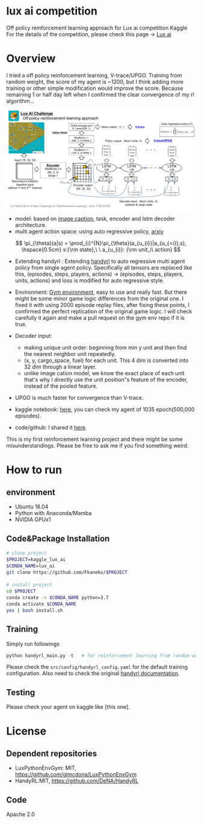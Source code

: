 # lux ai competition 
Off policy reinforcement learning approach for Lux ai competition Kaggle
For the details of the competition, please check this page -> [Lux ai](https://www.kaggle.com/c/lux-ai-2021/overview)

# Overview
I tried a off policy reinforcement learning, V-trace/UPGO.
Training from random weight, the score of my agent is ~1200, but
 I think adding more training or other simple modification would improve the score.
Because remaining 1 or half day left when I confirmed the clear convergence of my rl algorithm...

![model](./image/pipeline.png)

* model: based on [image caption](https://arxiv.org/abs/1707.07998), task, encoder and lstm decoder architecture.
* multi agent action space: using auto regressive policy, [arxiv](https://arxiv.org/abs/1708.04782)

$$
\pi_{\theta}(a|s) = \prod_{i}^{N}\pi_{\theta}(a_{u_{i}}|a_{u_{<i}},s), \hspace{0.5cm} s:{\rm state},\  \ a_{u_{i}}: {\rm unit_i\ action}
$$

* Extending handyrl : Extending [handyrl](https://github.com/DeNA/HandyRL) to auto regressive multi agent policy from single agent policy.
Specifically all tensors are replaced like this, (episodes, steps, players, actions) -> (episodes, steps, players, units, actions) and loss is modified for auto regressive style.

* Environment: [Gym environment](https://github.com/glmcdona/LuxPythonEnvGym), easy to use and really fast. But there might be some minor game logic differences from the original one. I fixed it with using 2000 episode replay files, after fixing these points, I confirmed the perfect replication of the original game logic. I will check carefully it again and make a pull request on the gym env repo if it is true.

* Decoder input: 
    * making unique unit order: beginning from min y unit and then find the nearest neighbor unit repeatedly.
    * (x, y, cargo_space, fuel) for each unit. This 4 dim is converted into 32 dim through a linear layer.
    * unlike image cation model, we know the exact place of each unit that's why I directly use the unit position"s feature of the encoder, instead of the pooled feature.
* UPGO is much faster for convergence than V-trace.
* kaggle notebook: [here](), you can check my agent of 1035 epoch(500,000 episodes).
* code/github: I shared it [here](https://github.com/Fkaneko/kaggle_lux_ai).

This is my first reinforcement learning project and there might be some misunderstandings. Please be free to ask me if you find something weird.

# How to run
## environment
* Ubuntu 18.04
* Python with Anaconda/Mamba
* NVIDIA GPUx1

## Code&Package Installation
```bash
# clone project
$PROJECT=kaggle_lux_ai
$CONDA_NAME=lux_ai
git clone https://github.com/Fkaneko/$PROJECT

# install project
cd $PROJECT
conda create -n $CONDA_NAME python=3.7
conda activate $CONDA_NAME
yes | bash install.sh
 ```
## Training
Simply run followings
```python
python handyrl_main.py -t   # for reinforcement learning from random weight
```
Please check the `src/config/handyrl_config.yaml` for the default training configuration.
Also need to check the original [handyrl documentation](https://github.com/DeNA/HandyRL).

## Testing
Please check your agent on kaggle like [this one].
<!-- ```python -->
<!-- python test_agents.py -->
<!-- ``` -->
<!-- Testing enviroment is done with gym env - stable baseline agent class. -->
<!-- Please check these class for run match. -->



# License
## Dependent repositories
* LuxPythonEnvGym: MIT, https://github.com/glmcdona/LuxPythonEnvGym
* HandyRL:MIT, https://github.com/DeNA/HandyRL

##  Code
Apache 2.0
